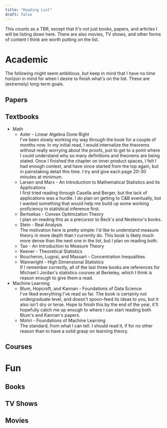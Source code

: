 ```yaml
---
title: "Reading List"
draft: false
---
```

This counts as a TBR, except that it's not just books, papers, and articles I will be listing down here. There are also movies, TV shows, and other forms of content I think are worth putting on the list.

# Academic
The following might seem ambitious, but keep in mind that I have no time horizon in mind for when I desire to finish what's on the list. These are (extremely) long-term goals.

## Papers

## Textbooks
- Math
	- Axler - Linear Algebra Done Right  
	  I've been slowly working my way through the book for a couple of months now. In my initial read, I would internalize the theorems without really worrying about the proofs, just to get to a point where I could understand why so many definitions and theorems are being stated. Once I finished the chapter on inner product spaces, I felt I had enough context, and have since started from the top again, but in painstaking detail this time. I try and give each page 20-30 minutes at minimum.
	- Larsen and Marx - An Introduction to Mathematical Statistics and its Applications  
	  I first tried reading through Casella and Berger, but the lack of applications was a hurdle. I do plan on getting to C&B eventually, but I wanted something that would help me build up some working proficiency in statistical inference first.
	- Bertsekas - Convex Optimization Theory  
	  I plan on reading this as a precursor to Beck's and Nesterov's books.
	- Stein - Real Analysis  
	  The motivation here is pretty simple: I'd like to understand measure theory in more depth than I currently do. This book is likely much more dense than the next one in the list, but I plan on reading both.
	- Tao - An Introduction to Measure Theory
	- Keener - Theoretical Statistics
	- Boucheron, Lugosi, and Massart - Concentration Inequalities
	- Wainwright - High Dimensional Statistics  
	  If I remember correctly, all of the last three books are references for Michael I Jordan's statistics courses at Berkeley, which I think is reason enough to give them a read. 
- Machine Learning
	- Blum, Hopcroft, and Kannan - Foundations of Data Science  
	  I've liked everything I've read so far. The book is certainly not undergraduate level, and doesn't spoon-feed its ideas to you, but it also isn't dry or terse. Hope to finish this by the end of the year, it'll hopefully catch me up enough to where I can start reading both Blum's and Kannan's papers.
	- Mohri - Foundations of Machine Learning  
	  The standard, from what I can tell. I should read it, if for no other reason than to have a solid grasp on learning theory.
## Courses


# Fun

## Books

## TV Shows

## Movies
